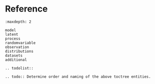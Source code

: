 # Reference

```{toctree}
:maxdepth: 2

model
latent
process
randomvariable
observation
distributions
datasets
additional
```

```{eval-rst}
.. todolist::
```

```{eval-rst}
.. todo:: Determine order and naming of the above toctree entities.
```
